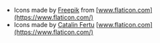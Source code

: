 - Icons made by [Freepik](https://www.freepik.com) from [www.flaticon.com](https://www.flaticon.com/)
- Icons made by [Catalin Fertu](https://www.flaticon.com/authors/catalin-fertu") [www.flaticon.com](https://www.flaticon.com/)
